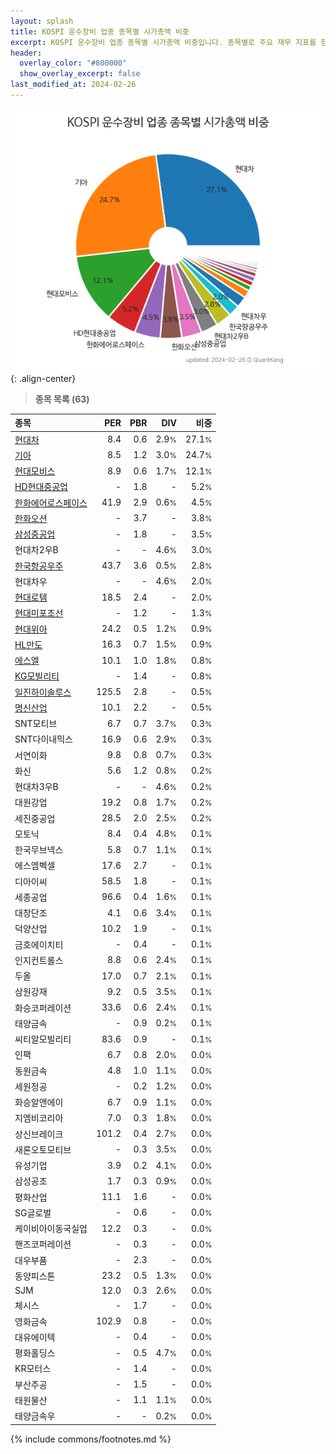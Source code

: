 ```yaml
---
layout: splash
title: KOSPI 운수장비 업종 종목별 시가총액 비중
excerpt: KOSPI 운수장비 업종 종목별 시가총액 비중입니다. 종목별로 주요 재무 지표를 함께 표시합니다.
header:
  overlay_color: "#800000"
  show_overlay_excerpt: false
last_modified_at: 2024-02-26
---
```



![KOSPI 운수장비 업종 종목별 시가총액 비중](/stats/sector/images/kospi_업종_운수장비_종목.png){: .align-center}


> **종목 목록 (63)**<a id="list"></a>

| **종목** | **PER** | **PBR** | **DIV** | **비중** |
| :------- | ------: | ------: | ------: | -------: |
| [현대차](/005380/) | 8.4 | 0.6 | 2.9<small>%</small> | 27.1<small>%</small> |
| [기아](/000270/) | 8.5 | 1.2 | 3.0<small>%</small> | 24.7<small>%</small> |
| [현대모비스](/012330/) | 8.9 | 0.6 | 1.7<small>%</small> | 12.1<small>%</small> |
| [HD현대중공업](/329180/) | - | 1.8 | - | 5.2<small>%</small> |
| [한화에어로스페이스](/012450/) | 41.9 | 2.9 | 0.6<small>%</small> | 4.5<small>%</small> |
| [한화오션](/042660/) | - | 3.7 | - | 3.8<small>%</small> |
| [삼성중공업](/010140/) | - | 1.8 | - | 3.5<small>%</small> |
| 현대차2우B | - | - | 4.6<small>%</small> | 3.0<small>%</small> |
| [한국항공우주](/047810/) | 43.7 | 3.6 | 0.5<small>%</small> | 2.8<small>%</small> |
| 현대차우 | - | - | 4.6<small>%</small> | 2.0<small>%</small> |
| [현대로템](/064350/) | 18.5 | 2.4 | - | 2.0<small>%</small> |
| [현대미포조선](/010620/) | - | 1.2 | - | 1.3<small>%</small> |
| [현대위아](/011210/) | 24.2 | 0.5 | 1.2<small>%</small> | 0.9<small>%</small> |
| [HL만도](/204320/) | 16.3 | 0.7 | 1.5<small>%</small> | 0.9<small>%</small> |
| [에스엘](/005850/) | 10.1 | 1.0 | 1.8<small>%</small> | 0.8<small>%</small> |
| [KG모빌리티](/003620/) | - | 1.4 | - | 0.8<small>%</small> |
| [일진하이솔루스](/271940/) | 125.5 | 2.8 | - | 0.5<small>%</small> |
| [명신산업](/009900/) | 10.1 | 2.2 | - | 0.5<small>%</small> |
| SNT모티브 | 6.7 | 0.7 | 3.7<small>%</small> | 0.3<small>%</small> |
| SNT다이내믹스 | 16.9 | 0.6 | 2.9<small>%</small> | 0.3<small>%</small> |
| 서연이화 | 9.8 | 0.8 | 0.7<small>%</small> | 0.3<small>%</small> |
| 화신 | 5.6 | 1.2 | 0.8<small>%</small> | 0.2<small>%</small> |
| 현대차3우B | - | - | 4.6<small>%</small> | 0.2<small>%</small> |
| 대원강업 | 19.2 | 0.8 | 1.7<small>%</small> | 0.2<small>%</small> |
| 세진중공업 | 28.5 | 2.0 | 2.5<small>%</small> | 0.2<small>%</small> |
| 모토닉 | 8.4 | 0.4 | 4.8<small>%</small> | 0.1<small>%</small> |
| 한국무브넥스 | 5.8 | 0.7 | 1.1<small>%</small> | 0.1<small>%</small> |
| 에스엠벡셀 | 17.6 | 2.7 | - | 0.1<small>%</small> |
| 디아이씨 | 58.5 | 1.8 | - | 0.1<small>%</small> |
| 세종공업 | 96.6 | 0.4 | 1.6<small>%</small> | 0.1<small>%</small> |
| 대창단조 | 4.1 | 0.6 | 3.4<small>%</small> | 0.1<small>%</small> |
| 덕양산업 | 10.2 | 1.9 | - | 0.1<small>%</small> |
| 금호에이치티 | - | 0.4 | - | 0.1<small>%</small> |
| 인지컨트롤스 | 8.8 | 0.6 | 2.4<small>%</small> | 0.1<small>%</small> |
| 두올 | 17.0 | 0.7 | 2.1<small>%</small> | 0.1<small>%</small> |
| 삼원강재 | 9.2 | 0.5 | 3.5<small>%</small> | 0.1<small>%</small> |
| 화승코퍼레이션 | 33.6 | 0.6 | 2.4<small>%</small> | 0.1<small>%</small> |
| 태양금속 | - | 0.9 | 0.2<small>%</small> | 0.1<small>%</small> |
| 씨티알모빌리티 | 83.6 | 0.9 | - | 0.1<small>%</small> |
| 인팩 | 6.7 | 0.8 | 2.0<small>%</small> | 0.0<small>%</small> |
| 동원금속 | 4.8 | 1.0 | 1.1<small>%</small> | 0.0<small>%</small> |
| 세원정공 | - | 0.2 | 1.2<small>%</small> | 0.0<small>%</small> |
| 화승알앤에이 | 6.7 | 0.9 | 1.1<small>%</small> | 0.0<small>%</small> |
| 지엠비코리아 | 7.0 | 0.3 | 1.8<small>%</small> | 0.0<small>%</small> |
| 상신브레이크 | 101.2 | 0.4 | 2.7<small>%</small> | 0.0<small>%</small> |
| 새론오토모티브 | - | 0.3 | 3.5<small>%</small> | 0.0<small>%</small> |
| 유성기업 | 3.9 | 0.2 | 4.1<small>%</small> | 0.0<small>%</small> |
| 삼성공조 | 1.7 | 0.3 | 0.9<small>%</small> | 0.0<small>%</small> |
| 평화산업 | 11.1 | 1.6 | - | 0.0<small>%</small> |
| SG글로벌 | - | 0.6 | - | 0.0<small>%</small> |
| 케이비아이동국실업 | 12.2 | 0.3 | - | 0.0<small>%</small> |
| 핸즈코퍼레이션 | - | 0.3 | - | 0.0<small>%</small> |
| 대우부품 | - | 2.3 | - | 0.0<small>%</small> |
| 동양피스톤 | 23.2 | 0.5 | 1.3<small>%</small> | 0.0<small>%</small> |
| SJM | 12.0 | 0.3 | 2.6<small>%</small> | 0.0<small>%</small> |
| 체시스 | - | 1.7 | - | 0.0<small>%</small> |
| 영화금속 | 102.9 | 0.8 | - | 0.0<small>%</small> |
| 대유에이텍 | - | 0.4 | - | 0.0<small>%</small> |
| 평화홀딩스 | - | 0.5 | 4.7<small>%</small> | 0.0<small>%</small> |
| KR모터스 | - | 1.4 | - | 0.0<small>%</small> |
| 부산주공 | - | 1.5 | - | 0.0<small>%</small> |
| 태원물산 | - | 1.1 | 1.1<small>%</small> | 0.0<small>%</small> |
| 태양금속우 | - | - | 0.2<small>%</small> | 0.0<small>%</small> |

{% include commons/footnotes.md %}